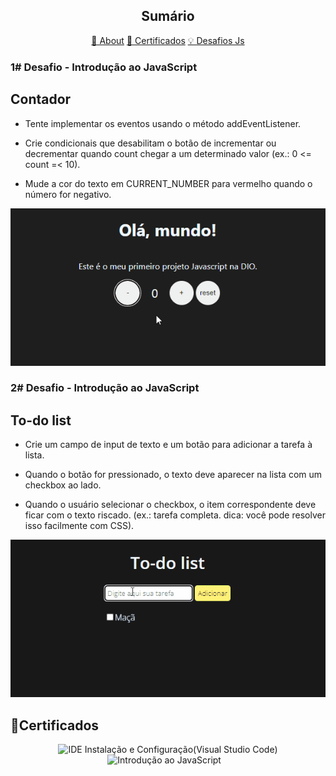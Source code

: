 <h2 align="center">Sumário</h2>

<p align="center">
    <a href="#about">📙 About</a>
    <a href="#certificados">📜 Certificados</a>
    <a href="#js">💡 Desafios Js</a>
    
</p>



<!-- 600x300 -->
 <h3 id='js'>1# Desafio - Introdução ao JavaScript</h3>

## Contador

- Tente implementar os eventos usando o método addEventListener.

- Crie condicionais que desabilitam o botão de incrementar ou decrementar quando count chegar a um determinado valor (ex.: 0 <= count =< 10).

- Mude a cor do texto em CURRENT_NUMBER para vermelho quando o número for negativo.

<div align='center'>
<img   src='./assets/Contador.gif' alt='Contador'  ></img>
</div>




<h3>2# Desafio - Introdução ao JavaScript</h3>

## To-do list

- Crie um campo de input de texto e um botão para adicionar a tarefa à lista.
 
- Quando o botão for pressionado, o texto deve aparecer na lista com um checkbox ao lado.
 
- Quando o usuário selecionar o checkbox, o item correspondente deve ficar com o texto riscado. (ex.: tarefa completa. dica: você pode resolver isso facilmente com CSS).

<div align='center'>
<img   src='./assets/To-do list.gif' alt='To-do list'  ></img>
</div>


<h2 id='certificados'>📜Certificados</h2>
<div align='center'>
<img   src='https://hermes.digitalinnovation.one/certificates/cover/FDCFD5EC.jpg' alt='IDE Instalação e Configuração(Visual Studio Code)'  ></img>
<img   src='https://hermes.digitalinnovation.one/certificates/cover/3DBAD8FF.jpg' alt='Introdução ao JavaScript'  ></img>
<img   src='' alt=''  ></img>
<img   src='' alt=''  ></img>
<img   src='' alt=''  ></img>
</div>

